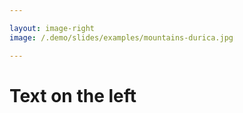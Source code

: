 ```yaml
---

layout: image-right
image: /.demo/slides/examples/mountains-durica.jpg

---
```


# Text on the left
